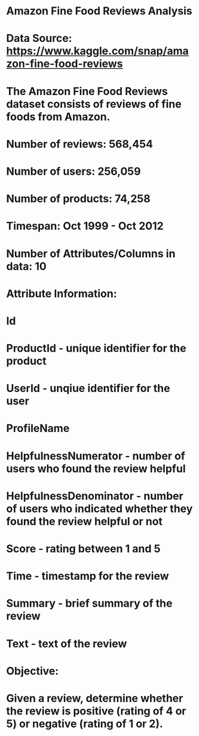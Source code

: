 # Amazon Fine Food Reviews Analysis
# Data Source: https://www.kaggle.com/snap/amazon-fine-food-reviews

# The Amazon Fine Food Reviews dataset consists of reviews of fine foods from Amazon.

# Number of reviews: 568,454
# Number of users: 256,059
# Number of products: 74,258
# Timespan: Oct 1999 - Oct 2012
# Number of Attributes/Columns in data: 10

# Attribute Information:

# Id
# ProductId - unique identifier for the product
# UserId - unqiue identifier for the user
# ProfileName
# HelpfulnessNumerator - number of users who found the review helpful
# HelpfulnessDenominator - number of users who indicated whether they found the review helpful or not
# Score - rating between 1 and 5
# Time - timestamp for the review
# Summary - brief summary of the review
# Text - text of the review
# Objective:
# Given a review, determine whether the review is positive (rating of 4 or 5) or negative (rating of 1 or 2).
